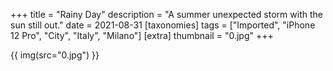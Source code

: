 +++
title = "Rainy Day"
description = "A summer unexpected storm with the sun still out."
date = 2021-08-31
[taxonomies]
tags = ["Imported", "iPhone 12 Pro", "City", "Italy", "Milano"]
[extra]
thumbnail = "0.jpg"
+++

{{ img(src="0.jpg") }}
